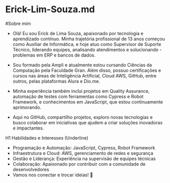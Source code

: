 # Erick-Lim-Souza.md


#Sobre mim

- Olá! Eu sou Erick de Lima Souza, apaixonado por tecnologia e aprendizado contínuo. Minha trajetória profissional de 13 anos começou como Auxiliar de Informática, e hoje atuo como Supervisor de Suporte Técnico, liderando equipes, analisando atendimentos e solucionando -problemas em ERP e bancos de dados.

- Sou formado pela Ampli e atualmente estou cursando Ciências da Computação pela Faculdade Gran. Além disso, possuo certificações e cursos nas áreas de Inteligência Artificial, Cloud AWS, GitHub, entre outros, pelas plataformas Alura e Dio.me.

- Minha experiência também inclui projetos em Quality Assurance, automação de testes com ferramentas como Cypress e Robot Framework, e conhecimentos em JavaScript, que estou continuamente aprimorando.

- Aqui no GitHub, compartilho projetos, exploro novas tecnologias e busco colaborar em iniciativas que ajudem a criar soluções inovadoras e impactantes.

H1 Habilidades e Interesses (Underline)

- Programação e Automação: JavaScript, Cypress, Robot Framework
- Infraestrutura e Cloud: AWS, gerenciamento de redes e segurança
- Gestão e Liderança: Experiência na supervisão de equipes técnicas
- Colaboração: Apaixonado por contribuir com a comunidade de desenvolvedores
- Vamos nos conectar e trocar ideias! 🚀
